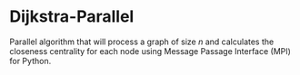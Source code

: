 # Dijkstra-Parallel

Parallel algorithm that will process a graph of size *n* and calculates the closeness centrality for each node using Message Passage Interface (MPI) for Python.
